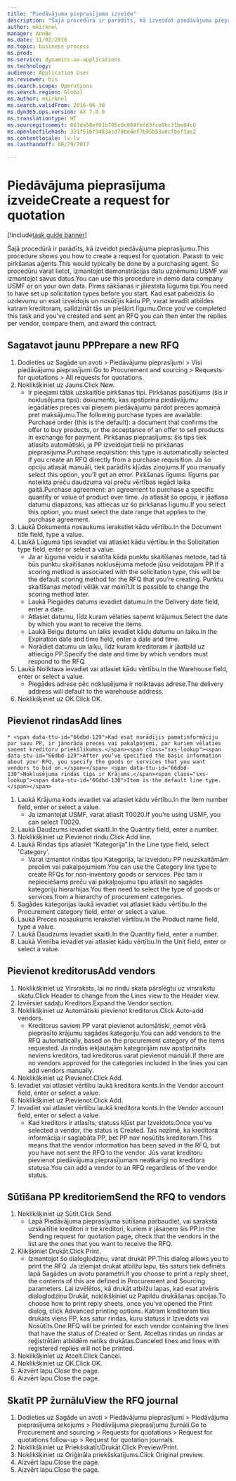 ```yaml
--- 
title: "Piedāvājuma pieprasījuma izveide"
description: "Šajā procedūrā ir parādīts, kā izveidot piedāvājuma pieprasījumu."
author: mkirknel
manager: AnnBe
ms.date: 11/02/2016
ms.topic: business-process
ms.prod: 
ms.service: dynamics-ax-applications
ms.technology: 
audience: Application User
ms.reviewer: bis
ms.search.scope: Operations
ms.search.region: Global
ms.author: mkirknel
ms.search.validFrom: 2016-06-30
ms.dyn365.ops.version: AX 7.0.0
ms.translationtype: HT
ms.sourcegitcommit: 663da58ef01b705c0c984fbfd3fce8bc31be04c6
ms.openlocfilehash: 331f516f3483acd79be4ef7b95b53adcfbef1ae2
ms.contentlocale: lv-lv
ms.lasthandoff: 08/29/2017

---
```

# <a name="create-a-request-for-quotation"></a><span data-ttu-id="66dbd-103">Piedāvājuma pieprasījuma izveide</span><span class="sxs-lookup"><span data-stu-id="66dbd-103">Create a request for quotation</span></span>

[!include[task guide banner](../../includes/task-guide-banner.md)]

<span data-ttu-id="66dbd-104">Šajā procedūrā ir parādīts, kā izveidot piedāvājuma pieprasījumu.</span><span class="sxs-lookup"><span data-stu-id="66dbd-104">This procedure shows you how to create a request for quotation.</span></span> <span data-ttu-id="66dbd-105">Parasti to veic pirkšanas aģents.</span><span class="sxs-lookup"><span data-stu-id="66dbd-105">This would typically be done by a purchasing agent.</span></span> <span data-ttu-id="66dbd-106">Šo procedūru varat lietot, izmantojot demonstrācijas datu uzņēmumu USMF vai izmantojot savus datus.</span><span class="sxs-lookup"><span data-stu-id="66dbd-106">You can use this procedure in demo data company USMF or on your own data.</span></span> <span data-ttu-id="66dbd-107">Pirms sākšanas ir jāiestata lūguma tipi.</span><span class="sxs-lookup"><span data-stu-id="66dbd-107">You need to have set up solicitation types before you start.</span></span> <span data-ttu-id="66dbd-108">Kad esat pabeidzis šo uzdevumu un esat izveidojis un nosūtījis kādu PP, varat ievadīt atbildes katram kreditoram, salīdzināt tās un piešķirt līgumu.</span><span class="sxs-lookup"><span data-stu-id="66dbd-108">Once you’ve completed this task and you’ve created and sent an RFQ you can then enter the replies per vendor, compare them, and award the contract.</span></span>


## <a name="prepare-a-new-rfq"></a><span data-ttu-id="66dbd-109">Sagatavot jaunu PP</span><span class="sxs-lookup"><span data-stu-id="66dbd-109">Prepare a new RFQ</span></span>
1. <span data-ttu-id="66dbd-110">Dodieties uz Sagāde un avoti > Piedāvājumu pieprasījumi > Visi piedāvājumu pieprasījumi.</span><span class="sxs-lookup"><span data-stu-id="66dbd-110">Go to Procurement and sourcing > Requests for quotations > All requests for quotations.</span></span>
2. <span data-ttu-id="66dbd-111">Noklikšķiniet uz Jauns.</span><span class="sxs-lookup"><span data-stu-id="66dbd-111">Click New.</span></span>
    * <span data-ttu-id="66dbd-112">Ir pieejami tālāk uzskaitītie pirkšanas tipi. Pirkšanas pasūtījums (šis ir noklusējuma tips): dokuments, kas apstiprina piedāvājumu iegādāties preces vai pieņem piedāvājumu pārdot preces apmaiņā pret maksājumu.</span><span class="sxs-lookup"><span data-stu-id="66dbd-112">The following purchase types are available: Purchase order (this is the default): a document that confirms the offer to buy products, or the acceptance of an offer to sell products in exchange for payment.</span></span> <span data-ttu-id="66dbd-113">Pirkšanas pieprasījums: šis tips tiek atlasīts automātiski, ja PP izveidojat tieši no pirkšanas pieprasījuma.</span><span class="sxs-lookup"><span data-stu-id="66dbd-113">Purchase requisition: this type is automatically selected if you create an RFQ directly from a purchase requisition.</span></span> <span data-ttu-id="66dbd-114">Ja šo opciju atlasāt manuāli, tiek parādīts kļūdas ziņojums.</span><span class="sxs-lookup"><span data-stu-id="66dbd-114">If you manually select this option, you’ll get an error.</span></span> <span data-ttu-id="66dbd-115">Pirkšanas līgums: līgums par noteikta preču daudzuma vai preču vērtības iegādi laika gaitā.</span><span class="sxs-lookup"><span data-stu-id="66dbd-115">Purchase agreement: an agreement to purchase a specific quantity or value of product over time.</span></span> <span data-ttu-id="66dbd-116">Ja atlasāt šo opciju, ir jāatlasa datumu diapazons, kas attiecas uz šo pirkšanas līgumu.</span><span class="sxs-lookup"><span data-stu-id="66dbd-116">If you select this option, you must select the date range that applies to the purchase agreement.</span></span>  
3. <span data-ttu-id="66dbd-117">Laukā Dokumenta nosaukums ierakstiet kādu vērtību.</span><span class="sxs-lookup"><span data-stu-id="66dbd-117">In the Document title field, type a value.</span></span>
4. <span data-ttu-id="66dbd-118">Laukā Lūguma tips ievadiet vai atlasiet kādu vērtību.</span><span class="sxs-lookup"><span data-stu-id="66dbd-118">In the Solicitation type field, enter or select a value.</span></span>
    * <span data-ttu-id="66dbd-119">Ja ar lūguma veidu ir saistīta kāda punktu skaitīšanas metode, tad tā būs punktu skaitīšanas noklusējuma metode jūsu veidotajam PP.</span><span class="sxs-lookup"><span data-stu-id="66dbd-119">If a scoring method is associated with the solicitation type, this will be the default scoring method for the RFQ that you’re creating.</span></span> <span data-ttu-id="66dbd-120">Punktu skaitīšanas metodi vēlāk var mainīt.</span><span class="sxs-lookup"><span data-stu-id="66dbd-120">It is possible to change the scoring method later.</span></span>  
    * <span data-ttu-id="66dbd-121">Laukā Piegādes datums ievadiet datumu.</span><span class="sxs-lookup"><span data-stu-id="66dbd-121">In the Delivery date field, enter a date.</span></span>  
    * <span data-ttu-id="66dbd-122">Atlasiet datumu, līdz kuram vēlaties saņemt krājumus.</span><span class="sxs-lookup"><span data-stu-id="66dbd-122">Select the date by which you want to receive the items.</span></span>  
    * <span data-ttu-id="66dbd-123">Laukā Beigu datums un laiks ievadiet kādu datumu un laiku.</span><span class="sxs-lookup"><span data-stu-id="66dbd-123">In the Expiration date and time field, enter a date and time.</span></span>  
    * <span data-ttu-id="66dbd-124">Norādiet datumu un laiku, līdz kuram kreditoram ir jāatbild uz attiecīgo PP.</span><span class="sxs-lookup"><span data-stu-id="66dbd-124">Specify the date and time by which vendors must respond to the RFQ.</span></span>  
5. <span data-ttu-id="66dbd-125">Laukā Noliktava ievadiet vai atlasiet kādu vērtību.</span><span class="sxs-lookup"><span data-stu-id="66dbd-125">In the Warehouse field, enter or select a value.</span></span>
    * <span data-ttu-id="66dbd-126">Piegādes adrese pēc noklusējuma ir noliktavas adrese.</span><span class="sxs-lookup"><span data-stu-id="66dbd-126">The delivery address will default to the warehouse address.</span></span>  
6. <span data-ttu-id="66dbd-127">Noklikšķiniet uz OK.</span><span class="sxs-lookup"><span data-stu-id="66dbd-127">Click OK.</span></span>

## <a name="add-lines"></a><span data-ttu-id="66dbd-128">Pievienot rindas</span><span class="sxs-lookup"><span data-stu-id="66dbd-128">Add lines</span></span>
    * <span data-ttu-id="66dbd-129">Kad esat norādījis pamatinformāciju par savu PP, ir jānorāda preces vai pakalpojumi, par kuriem vēlaties saņemt kreditoru priekšlikumus.</span><span class="sxs-lookup"><span data-stu-id="66dbd-129">After you’ve specified the basic information about your RFQ, you specify the goods or services that you want vendors to bid on.</span></span> <span data-ttu-id="66dbd-130">Noklusējuma rindas tips ir Krājums.</span><span class="sxs-lookup"><span data-stu-id="66dbd-130">Item is the default line type.</span></span>   
1. <span data-ttu-id="66dbd-131">Laukā Krājuma kods ievadiet vai atlasiet kādu vērtību.</span><span class="sxs-lookup"><span data-stu-id="66dbd-131">In the Item number field, enter or select a value.</span></span>
    * <span data-ttu-id="66dbd-132">Ja izmantojat USMF, varat atlasīt T0020.</span><span class="sxs-lookup"><span data-stu-id="66dbd-132">If you're using USMF, you can select T0020.</span></span>  
2. <span data-ttu-id="66dbd-133">Laukā Daudzums ievadiet skaitli.</span><span class="sxs-lookup"><span data-stu-id="66dbd-133">In the Quantity field, enter a number.</span></span>
3. <span data-ttu-id="66dbd-134">Noklikšķiniet uz Pievienot rindu.</span><span class="sxs-lookup"><span data-stu-id="66dbd-134">Click Add line.</span></span>
4. <span data-ttu-id="66dbd-135">Laukā Rindas tips atlasiet “Kategorija”.</span><span class="sxs-lookup"><span data-stu-id="66dbd-135">In the Line type field, select 'Category'.</span></span>
    * <span data-ttu-id="66dbd-136">Varat izmantot rindas tipu Kategorija, lai izveidotu PP neuzskaitāmām precēm vai pakalpojumiem.</span><span class="sxs-lookup"><span data-stu-id="66dbd-136">You can use the Category line type to create RFQs for non-inventory goods or services.</span></span> <span data-ttu-id="66dbd-137">Pēc tam ir nepieciešams preču vai pakalpojumu tipu atlasīt no sagādes kategoriju hierarhijas.</span><span class="sxs-lookup"><span data-stu-id="66dbd-137">You then need to select the type of goods or services from a hierarchy of procurement categories.</span></span>  
5. <span data-ttu-id="66dbd-138">Sagādes kategorijas laukā ievadiet vai atlasiet kādu vērtību.</span><span class="sxs-lookup"><span data-stu-id="66dbd-138">In the Procurement category field, enter or select a value.</span></span>
6. <span data-ttu-id="66dbd-139">Laukā Preces nosaukums ierakstiet vērtību.</span><span class="sxs-lookup"><span data-stu-id="66dbd-139">In the Product name field, type a value.</span></span>
7. <span data-ttu-id="66dbd-140">Laukā Daudzums ievadiet skaitli.</span><span class="sxs-lookup"><span data-stu-id="66dbd-140">In the Quantity field, enter a number.</span></span>
8. <span data-ttu-id="66dbd-141">Laukā Vienība ievadiet vai atlasiet kādu vērtību.</span><span class="sxs-lookup"><span data-stu-id="66dbd-141">In the Unit field, enter or select a value.</span></span>

## <a name="add-vendors"></a><span data-ttu-id="66dbd-142">Pievienot kreditorus</span><span class="sxs-lookup"><span data-stu-id="66dbd-142">Add vendors</span></span>
1. <span data-ttu-id="66dbd-143">Noklikšķiniet uz Virsraksts, lai no rindu skata pārslēgtu uz virsrakstu skatu.</span><span class="sxs-lookup"><span data-stu-id="66dbd-143">Click Header to change from the Lines view to the Header view.</span></span> 
2. <span data-ttu-id="66dbd-144">Izvērsiet sadaļu Kreditors.</span><span class="sxs-lookup"><span data-stu-id="66dbd-144">Expand the Vendor section.</span></span>
3. <span data-ttu-id="66dbd-145">Noklikšķiniet uz Automātiski pievienot kreditorus.</span><span class="sxs-lookup"><span data-stu-id="66dbd-145">Click Auto-add vendors.</span></span>
    * <span data-ttu-id="66dbd-146">Kreditorus saviem PP varat pievienot automātiski, ņemot vērā pieprasīto krājumu sagādes kategoriju.</span><span class="sxs-lookup"><span data-stu-id="66dbd-146">You can add vendors to the RFQ automatically, based on the procurement category of the items requested.</span></span> <span data-ttu-id="66dbd-147">Ja rindās iekļautajām kategorijām nav apstiprināts neviens kreditors, tad kreditorus varat pievienot manuāli.</span><span class="sxs-lookup"><span data-stu-id="66dbd-147">If there are no vendors approved for the categories included in the lines you can add vendors manually.</span></span>  
4. <span data-ttu-id="66dbd-148">Noklikšķiniet uz Pievienot.</span><span class="sxs-lookup"><span data-stu-id="66dbd-148">Click Add.</span></span>
5. <span data-ttu-id="66dbd-149">Ievadiet vai atlasiet vērtību laukā kreditora konts.</span><span class="sxs-lookup"><span data-stu-id="66dbd-149">In the Vendor account field, enter or select a value.</span></span>
6. <span data-ttu-id="66dbd-150">Noklikšķiniet uz Pievienot.</span><span class="sxs-lookup"><span data-stu-id="66dbd-150">Click Add.</span></span>
7. <span data-ttu-id="66dbd-151">Ievadiet vai atlasiet vērtību laukā kreditora konts.</span><span class="sxs-lookup"><span data-stu-id="66dbd-151">In the Vendor account field, enter or select a value.</span></span>
    * <span data-ttu-id="66dbd-152">Kad kreditors ir atlasīts, statuss kļūst par Izveidots.</span><span class="sxs-lookup"><span data-stu-id="66dbd-152">Once you’ve selected a vendor, the status is Created.</span></span> <span data-ttu-id="66dbd-153">Tas nozīmē, ka kreditora informācija ir saglabāta PP, bet PP nav nosūtīts kreditoram.</span><span class="sxs-lookup"><span data-stu-id="66dbd-153">This means that the vendor information has been saved in the RFQ, but you have not sent the RFQ to the vendor.</span></span> <span data-ttu-id="66dbd-154">Jūs varat kreditoru pievienot piedāvājuma pieprasījumam neatkarīgi no kreditora statusa.</span><span class="sxs-lookup"><span data-stu-id="66dbd-154">You can add a vendor to an RFQ regardless of the vendor status.</span></span>  

## <a name="send-the-rfq-to-vendors"></a><span data-ttu-id="66dbd-155">Sūtīšana PP kreditoriem</span><span class="sxs-lookup"><span data-stu-id="66dbd-155">Send the RFQ to vendors</span></span>
1. <span data-ttu-id="66dbd-156">Noklikšķiniet uz Sūtīt.</span><span class="sxs-lookup"><span data-stu-id="66dbd-156">Click Send.</span></span>
    * <span data-ttu-id="66dbd-157">Lapā Piedāvājuma pieprasījuma sūtīšana pārbaudiet, vai sarakstā uzskaitītie kreditori ir tie kreditori, kuriem ir jāsaņem šis PP.</span><span class="sxs-lookup"><span data-stu-id="66dbd-157">In the Sending request for quotation page, check that the vendors in the list are the ones that you want to receive the RFQ.</span></span>  
2. <span data-ttu-id="66dbd-158">Klikšķiniet Drukāt.</span><span class="sxs-lookup"><span data-stu-id="66dbd-158">Click Print.</span></span>
    * <span data-ttu-id="66dbd-159">Izmantojot šo dialoglodziņu, varat drukāt PP.</span><span class="sxs-lookup"><span data-stu-id="66dbd-159">This dialog allows you to print the RFQ.</span></span> <span data-ttu-id="66dbd-160">Ja izlemjat drukāt atbilžu lapu, tās saturs tiek definēts lapā Sagādes un avotu parametri.</span><span class="sxs-lookup"><span data-stu-id="66dbd-160">If you choose to print a reply sheet, the contents of this are defined in Procurement and Sourcing parameters.</span></span> <span data-ttu-id="66dbd-161">Lai izvēlētos, kā drukāt atbilžu lapas, kad esat atvēris dialoglodziņu Drukāt, noklikšķiniet uz Papildu drukāšanas opcijas.</span><span class="sxs-lookup"><span data-stu-id="66dbd-161">To choose how to print reply sheets, once you’ve opened the Print dialog, click Advanced printing options.</span></span> <span data-ttu-id="66dbd-162">Katram kreditoram tiks drukāts viens PP, kas satur rindas, kuru statuss ir Izveidots vai Nosūtīts.</span><span class="sxs-lookup"><span data-stu-id="66dbd-162">One RFQ will be printed for each vendor containing the lines that have the status of Created or Sent.</span></span> <span data-ttu-id="66dbd-163">Atceltas rindas un rindas ar reģistrētām atbildēm netiks drukātas.</span><span class="sxs-lookup"><span data-stu-id="66dbd-163">Canceled lines and lines with registered replies will not be printed.</span></span>   
3. <span data-ttu-id="66dbd-164">Noklikšķiniet uz Atcelt.</span><span class="sxs-lookup"><span data-stu-id="66dbd-164">Click Cancel.</span></span>
4. <span data-ttu-id="66dbd-165">Noklikšķiniet uz OK.</span><span class="sxs-lookup"><span data-stu-id="66dbd-165">Click OK.</span></span>
5. <span data-ttu-id="66dbd-166">Aizvērt lapu.</span><span class="sxs-lookup"><span data-stu-id="66dbd-166">Close the page.</span></span>
6. <span data-ttu-id="66dbd-167">Aizvērt lapu.</span><span class="sxs-lookup"><span data-stu-id="66dbd-167">Close the page.</span></span>

## <a name="view-the-rfq-journal"></a><span data-ttu-id="66dbd-168">Skatīt PP žurnālu</span><span class="sxs-lookup"><span data-stu-id="66dbd-168">View the RFQ journal</span></span>
1. <span data-ttu-id="66dbd-169">Dodieties uz Sagāde un avoti > Piedāvājumu pieprasījumi > Piedāvājuma pieprasījuma sekojums > Piedāvājuma pieprasījumu žurnāli.</span><span class="sxs-lookup"><span data-stu-id="66dbd-169">Go to Procurement and sourcing > Requests for quotations > Request for quotations follow-up > Request for quotation journals.</span></span>
2. <span data-ttu-id="66dbd-170">Noklikšķiniet uz Priekšskatīt/Drukāt.</span><span class="sxs-lookup"><span data-stu-id="66dbd-170">Click Preview/Print.</span></span>
3. <span data-ttu-id="66dbd-171">Noklikšķiniet uz Oriģināla priekšskatījums.</span><span class="sxs-lookup"><span data-stu-id="66dbd-171">Click Original preview.</span></span>
4. <span data-ttu-id="66dbd-172">Aizvērt lapu.</span><span class="sxs-lookup"><span data-stu-id="66dbd-172">Close the page.</span></span>
5. <span data-ttu-id="66dbd-173">Aizvērt lapu.</span><span class="sxs-lookup"><span data-stu-id="66dbd-173">Close the page.</span></span>


